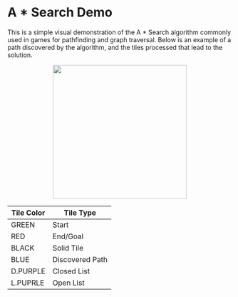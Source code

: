 # A * Search Demo #

This is a simple visual demonstration of the A * Search algorithm commonly used in games for pathfinding and graph traversal. Below is an example of a path discovered by the algorithm, and the tiles processed that lead to the solution. 

  <center><img src="https://github.com/clobslee/A-Pathfinding/blob/master/a-star2.png" height="300px" width="300px"></center>


| Tile Color | Tile Type |
|------|------|
| GREEN | Start |
| RED | End/Goal |
| BLACK | Solid Tile |
| BLUE | Discovered Path |
| D.PURPLE | Closed List |
| L.PUPRLE | Open List |

  





